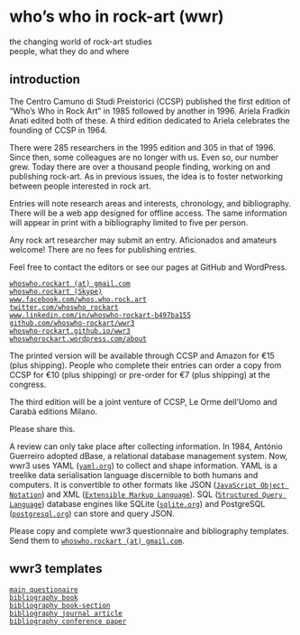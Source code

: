 # who’s who in rock-art (wwr)

the changing world of rock-art studies  
people, what they do and where

## introduction

The Centro Camuno di Studi Preistorici (CCSP) published the first
edition of “Who’s Who in Rock Art” in 1985 followed by another in 1996.
Ariela Fradkin Anati edited both of these. A third edition dedicated to
Ariela celebrates the founding of CCSP in 1964.

There were 285 researchers in the 1995 edition and 305 in that of 1996.
Since then, some colleagues are no longer with us. Even so, our number
grew. Today there are over a thousand people finding, working on and
publishing rock-art. As in previous issues, the idea is to foster
networking between people interested in rock art.

Entries will note research areas and interests, chronology, and
bibliography. There will be a web app designed for offline access. The
same information will appear in print with a bibliography limited to
five per person.

Any rock art researcher may submit an entry. Aficionados and amateurs
welcome! There are no fees for publishing entries.

Feel free to contact the editors or see our pages at GitHub and
WordPress.

[`whoswho.rockart (at) gmail.com`](mailto:whoswho.rockart)  
[`whoswho.rockart (Skype)`](https://go.skype.com/sfw)  
[`www.facebook.com/whos.who.rock.art`](https://www.facebook.com/whos.who.rock.art/)  
[`twitter.com/whoswho_rockart`](https://twitter.com/whoswho_rockart/)  
[`www.linkedin.com/in/whoswho-rockart-b497ba155`](https://www.linkedin.com/in/whoswho-rockart-b497ba155/)  
[`github.com/whoswho-rockart/wwr3`](https://github.com/whoswho-rockart/wwr3)  
[`whoswho-rockart.github.io/wwr3`](https://whoswho-rockart.github.io/wwr3/)  
[`whoswhorockart.wordpress.com/about`](https://whoswhorockart.wordpress.com/about/)

The printed version will be available through CCSP and Amazon for €15
(plus shipping).
People who complete their entries can order a copy from CCSP for €10
(plus shipping) or pre-order for €7 (plus shipping) at the congress.

The third edition will be a joint venture of CCSP, Le Orme dell’Uomo
and Carabà editions Milano.

Please share this.

A review can only take place after collecting information. In 1984,
António Guerreiro adopted dBase, a relational database management system.
Now, wwr3 uses YAML ([`yaml.org`](http://yaml.org/)) to collect and shape
information. YAML is a treelike data serialisation language discernible
to both humans and computers. It is convertible to other formats like
JSON ([`JavaScript Object Notation`](http://json.org/)) and XML
([`Extensible Markup Language`](https://en.wikipedia.org/wiki/XML)).
SQL ([`Structured Query Language`](https://en.wikipedia.org/wiki/SQL))
database engines like SQLite ([`sqlite.org`](http://yaml.org/)) and
PostgreSQL ([`postgresql.org`](https://www.postgresql.org/)) can store
and query JSON.

Please copy and complete wwr3 questionnaire and bibliography templates.
Send them to [`whoswho.rockart (at) gmail.com`](mailto:whoswho.rockart).

## wwr3 templates

[`main questionaire`](main.yaml)  
[`bibliography book`](book.yaml)  
[`bibliography book-section`](book-section.yaml)  
[`bibliography journal article`](journal-article.yaml)  
[`bibliography conference paper`](conference-paper.yaml)

